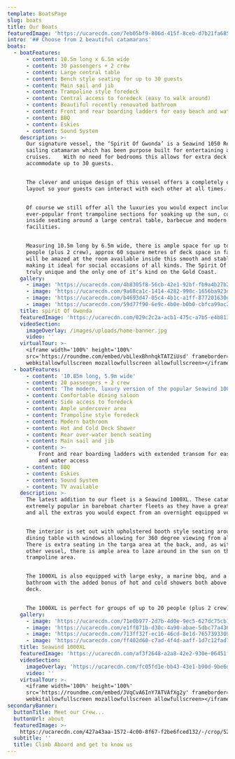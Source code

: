 ```yaml
---
template: BoatsPage
slug: boats
title: Our Boats
featuredImage: 'https://ucarecdn.com/7eb05bf9-806d-415f-8ceb-d7b21fa685ce/'
intro: '## Choose from 2 beautiful catamarans'
boats:
  - boatFeatures:
      - content: 10.5m long x 6.5m wide
      - content: 30 passengers + 2 crew
      - content: Large central table
      - content: Bench style seating for up to 30 guests
      - content: Main sail and jib
      - content: Trampoline style foredeck
      - content: Central access to foredeck (easy to walk around)
      - content: Beautiful recently renovated bathroom
      - content: Front and rear boarding ladders for easy beach and water access
      - content: BBQ
      - content: Eskies
      - content: Sound System
    description: >-
      Our signature vessel, the ‘Spirit Of Gwonda’ is a Seawind 1050 Resort
      sailing catamaran which has been purpose built for entertaining and day
      cruises.    With no need for bedrooms this allows for extra deck space to
      accommodate up to 30 guests.


      The clever and unique design of this vessel offers a completely open plan
      layout so your guests can interact with each other at all times.


      Of course we still offer all the luxuries you would expect including the
      ever-popular front trampoline sections for soaking up the sun, comfortable
      inside seating around a large central table, barbecue and modern bathroom
      facilities.


      Measuring 10.5m long by 6.5m wide, there is ample space for up to 30
      people (plus 2 crew), approx 60 square metres of deck space in fact.  You
      will be amazed at the room available inside this smooth and stable boat,
      making it ideal for social occasions of all kinds. The Spirit Of Gwonda is
      truly unique and the only one of it’s kind on the Gold Coast.
    gallery:
      - image: 'https://ucarecdn.com/4b8305f8-56cb-42e1-92bf-fb9a4b27b27e/'
      - image: 'https://ucarecdn.com/9a68ca1c-1414-4282-990c-1656ba923df9/'
      - image: 'https://ucarecdn.com/b4693d47-05c4-4b1c-a1ff-877201630d9d/'
      - image: 'https://ucarecdn.com/59d77f90-6e9c-4b0e-b0b0-cbfca99ac273/'
    title: spirit Of Gwonda
    featuredImage: 'https://ucarecdn.com/029c2c2a-acb1-475c-a7b5-e4b81312a9fb/'
    videoSection:
      imageOverlay: /images/uploads/home-banner.jpg
      video: ''
    virtualTour: >-
      <iframe width='100%' height='100%'
      src='https://roundme.com/embed/vbLlexBhnhqkTATZiUsd' frameborder='0'
      webkitallowfullscreen mozallowfullscreen allowfullscreen></iframe>
  - boatFeatures:
      - content: '10.85m long, 5.9m wide'
      - content: 20 passengers + 2 crew
      - content: 'The modern, luxury version of the popular Seawind 1000 (2011 model)'
      - content: Comfortable dining saloon
      - content: Side access to foredeck
      - content: Ample undercover area
      - content: Trampoline style foredeck
      - content: Modern bathroom
      - content: Hot and Cold Deck Shower
      - content: Rear over-water bench seating
      - content: Main sail and jib
      - content: >-
          Front and rear boarding ladders with extended transom for easy beach
          and water access
      - content: BBQ
      - content: Eskies
      - content: Sound System
      - content: TV available
    description: >-
      The latest addition to our fleet is a Seawind 1000XL. These catamarans are
      extremely popular in bareboat charter fleets as they have a great layout
      and all the extras you would expect from an overnight equipped vessel.


      The interior is set out with upholstered booth style seating around a
      dining table with windows allowing for 360 degree viewing from all areas.
      There is extra seating in the targa area at the back, and, as with our
      other vessel, there is ample area to laze around in the sun on the front
      trampoline area.


      The 1000XL is also equipped with large esky, a marine bbq, and a modern
      bathroom with the added bonus of hot and cold showers both above and below
      deck.


      The 1000XL is perfect for groups of up to 20 people (plus 2 crew).
    gallery:
      - image: 'https://ucarecdn.com/71e0b977-2d7b-4d0e-9ec5-627dc75cb1cc/'
      - image: 'https://ucarecdn.com/e1ff071b-d30c-4a90-abae-5dbc77a4369e/'
      - image: 'https://ucarecdn.com/713ff32f-ec16-46cd-8e1d-7657393309df/'
      - image: 'https://ucarecdn.com/ff402d60-c7ad-4f4d-aaff-1d7c12fad780/'
    title: Seawind 1000XL
    featuredImage: 'https://ucarecdn.com/af3f2648-a2a8-42e2-930e-06451f1b0e3b/'
    videoSection:
      imageOverlay: 'https://ucarecdn.com/fc05fd1e-bb43-43e1-b90d-9be6dc1c57e7/'
      video: ''
    virtualTour: >-
      <iframe width='100%' height='100%'
      src='https://roundme.com/embed/JVqCvA6InY7ATVAfXg2y' frameborder='0'
      webkitallowfullscreen mozallowfullscreen allowfullscreen></iframe>
secondaryBanner:
  buttonTitle: Meet our Crew...
  buttonUrl: about
  featuredImage: >-
    https://ucarecdn.com/427a43aa-1572-4c00-8f67-f2be6fced132/-/crop/5211x2779/223,254/-/preview/
  subtitle: ''
  title: Climb Aboard and get to know us
---
```



